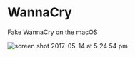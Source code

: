 # WannaCry
Fake WannaCry on the macOS

![screen shot 2017-05-14 at 5 24 54 pm](https://cloud.githubusercontent.com/assets/7829098/26032625/76da537e-38ca-11e7-8774-664ae96dbb2d.png)
